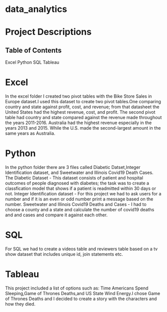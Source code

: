 # data_analytics
# Project Descriptions


## Table of Contents
Excel
Python
SQL
Tableau








# Excel 
In the excel folder I created two pivot tables with the  Bike Store Sales in Europe dataset.I used this dataset to create two pivot tables.One comparing country and state against profit, cost, and revenue; from that datasheet the United States had the highest revenue, cost, and profit.
The second pivot table had country and state compared against the revenue made throughout the years 2011-2016. Australia had the highest revenue especially in the years 2013 and 2015. While the U.S. made the second-largest amount in the same years as Australia.
# Python
In the python folder there are 3 files called Diabetic Datset,Integer Identification dataset, and Sweetwater and Illinois Covid19 Death Cases.
The Diabetic Dataset - This dataset consists of patient and hospital outcomes of people diagnosed with diabetes; the task was to create a classfication model that shows if a patient is readmitted within 30 days or not.
Integer Identification dataset - For this project we had to ask users for a number and if it is an even or odd number print a message based on the number.
Sweetwater and Illinois Covid19 Deaths and Cases - I had to choose a county and a state and calculate the number of covid19 deaths and and cases and compare it against each other.
#  SQL
For SQL we had to create a videos table and reviewers table based on a tv show dataset that includes unique id, join statements etc.
# Tableau
This project included a list of options such as: Time Americans Spend Sleeping,Game of Thrones Deaths,and US State Wind Energy.I chose Game of Thrones Deaths and I decided to create a story with the characters and how they died.
